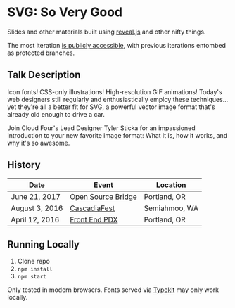 # SVG: So Very Good

Slides and other materials built using [reveal.js](http://lab.hakim.se/reveal-js/) and other nifty things.

The most iteration [is publicly accessible](http://tylersticka.github.io/slides-svg/), with previous iterations entombed as protected branches. 

## Talk Description

Icon fonts! CSS-only illustrations! High-resolution GIF animations! Today's web designers still regularly and enthusiastically employ these techniques... yet they're all a better fit for SVG, a powerful vector image format that's already old enough to drive a car.

Join Cloud Four's Lead Designer Tyler Sticka for an impassioned introduction to your new favorite image format: What it is, how it works, and why it's so awesome.

## History

Date | Event | Location
--- | --- | ---
June 21, 2017 | [Open Source Bridge](http://opensourcebridge.org/sessions/1975) | Portland, OR
August 3, 2016 | [CascadiaFest](http://2016.cascadiafest.org/) | Semiahmoo, WA
April 12, 2016 | [Front End PDX](http://www.meetup.com/Front-End-PDX/events/228783382/) | Portland, OR

## Running Locally

1. Clone repo
1. `npm install`
1. `npm start`

Only tested in modern browsers. Fonts served via [Typekit](https://typekit.com/) may only work locally.
